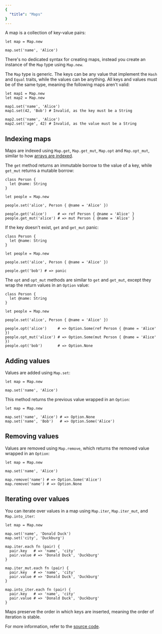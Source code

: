```yaml
---
{
  "title": "Maps"
}
---
```


A map is a collection of key-value pairs:

```inko
let map = Map.new

map.set('name', 'Alice')
```

There's no dedicated syntax for creating maps, instead you create an instance of
the `Map` type using `Map.new`.

The `Map` type is generic. The keys can be any value that implement the `Hash`
and `Equal` traits, while the values can be anything. All keys and values must
be of the same type, meaning the following maps aren't valid:

```inko
let map1 = Map.new
let map2 = Map.new

map1.set('name', 'Alice')
map1.set(42, 'Bob') # Invalid, as the key must be a String

map2.set('name', 'Alice')
map2.set('age', 42) # Invalid, as the value must be a String
```

## Indexing maps

Maps are indexed using `Map.get`, `Map.get_mut`, `Map.opt` and `Map.opt_mut`,
similar to how [arrays are indexed](../arrays#indexing-arrays).

The `get` method returns an immutable borrow to the value of a key, while
`get_mut` returns a mutable borrow:

```inko
class Person {
  let @name: String
}

let people = Map.new

people.set('alice', Person { @name = 'Alice' })

people.get('alice')     # => ref Person { @name = 'Alice' }
people.get_mut('alice') # => mut Person { @name = 'Alice' }
```

If the key doesn't exist, `get` and `get_mut` panic:

```inko
class Person {
  let @name: String
}

let people = Map.new

people.set('alice', Person { @name = 'Alice' })

people.get('bob') # => panic
```

The `opt` and `opt_mut` methods are similar to `get` and `get_mut`, except they
wrap the return values in an `Option` value:

```inko
class Person {
  let @name: String
}

let people = Map.new

people.set('alice', Person { @name = 'Alice' })

people.opt('alice')     # => Option.Some(ref Person { @name = 'Alice' })
people.opt_mut('alice') # => Option.Some(mut Person { @name = 'Alice' })
people.opt('bob')       # => Option.None
```

## Adding values

Values are added using `Map.set`:

```inko
let map = Map.new

map.set('name', 'Alice')
```

This method returns the previous value wrapped in an `Option`:

```inko
let map = Map.new

map.set('name', 'Alice') # => Option.None
map.set('name', 'Bob')   # => Option.Some('Alice')
```

## Removing values

Values are removed using `Map.remove`, which returns the removed value wrapped
in an `Option`:

```inko
let map = Map.new

map.set('name', 'Alice')

map.remove('name') # => Option.Some('Alice')
map.remove('name') # => Option.None
```

## Iterating over values

You can iterate over values in a map using `Map.iter`, `Map.iter_mut`,
and `Map.into_iter`:

```inko
let map = Map.new

map.set('name', 'Donald Duck')
map.set('city', 'Duckburg')

map.iter.each fn (pair) {
  pair.key   # => 'name', 'city'
  pair.value # => 'Donald Duck', 'Duckburg'
}

map.iter_mut.each fn (pair) {
  pair.key   # => 'name', 'city'
  pair.value # => 'Donald Duck', 'Duckburg'
}

map.into_iter.each fn (pair) {
  pair.key   # => 'name', 'city'
  pair.value # => 'Donald Duck', 'Duckburg'
}
```

Maps preserve the order in which keys are inserted, meaning the order of
iteration is stable.

For more information, refer to the [source
code](https://github.com/inko-lang/inko/blob/main/std/src/std/map.inko).
